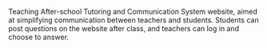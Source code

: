 Teaching After-school Tutoring and Communication System website, aimed at simplifying communication between teachers and students. Students can post questions on the website after class, and teachers can log in and choose to answer. 
